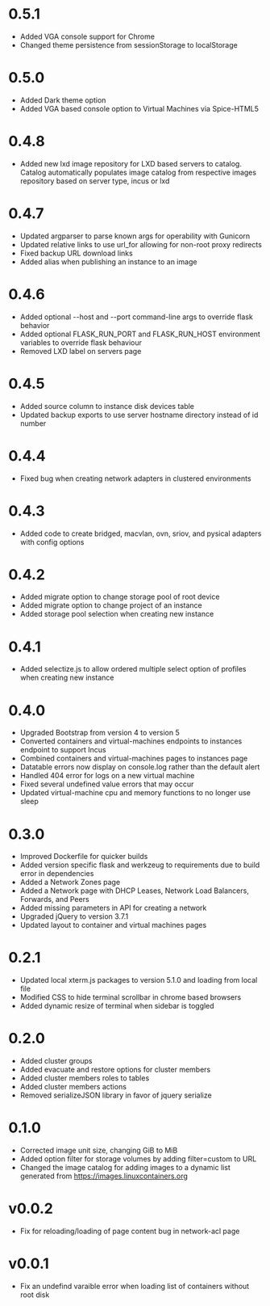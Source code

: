 # 0.5.1
 - Added VGA console support for Chrome
 - Changed theme persistence from sessionStorage to localStorage

# 0.5.0
 - Added Dark theme option
 - Added VGA based console option to Virtual Machines via Spice-HTML5

# 0.4.8
 - Added new lxd image repository for LXD based servers to catalog. Catalog automatically populates image catalog from respective images repository based on server type, incus or lxd
 
 # 0.4.7
 - Updated argparser to parse known args for operability with Gunicorn
 - Updated relative links to use url_for allowing for non-root proxy redirects
 - Fixed backup URL download links
 - Added alias when publishing an instance to an image

# 0.4.6
 - Added optional --host and --port command-line args to override flask behavior
 - Added optional FLASK_RUN_PORT and FLASK_RUN_HOST environment variables to override flask behaviour
 - Removed LXD label on servers page
 
# 0.4.5
 - Added source column to instance disk devices table
 - Updated backup exports to use server hostname directory instead of id number
 
# 0.4.4
 - Fixed bug when creating network adapters in clustered environments

# 0.4.3
 - Added code to create bridged, macvlan, ovn, sriov, and pysical adapters with config options 

# 0.4.2
 - Added migrate option to change storage pool of root device
 - Added migrate option to change project of an instance
 - Added storage pool selection when creating new instance
 
# 0.4.1
 - Added selectize.js to allow ordered multiple select option of profiles when creating new instance

# 0.4.0
 - Upgraded Bootstrap from version 4 to version 5
 - Converted containers and virtual-machines endpoints to instances endpoint to support Incus
 - Combined containers and virtual-machines pages to instances page
 - Datatable errors now display on console.log rather than the default alert
 - Handled 404 error for logs on a new virtual machine
 - Fixed several undefined value errors that may occur
 - Updated virtual-machine cpu and memory functions to no longer use sleep

# 0.3.0
 - Improved Dockerfile for quicker builds
 - Added version specific flask and werkzeug to requirements due to build error in dependencies
 - Added a Network Zones page
 - Added a Network page with DHCP Leases, Network Load Balancers, Forwards, and Peers
 - Added missing parameters in API for creating a network
 - Upgraded jQuery to version 3.7.1
 - Updated layout to container and virtual machines pages
 
# 0.2.1
- Updated local xterm.js packages to version 5.1.0 and loading from local file
- Modified CSS to hide terminal scrollbar in chrome based browsers
- Added dynamic resize of terminal when sidebar is toggled

# 0.2.0
- Added cluster groups
- Added evacuate and restore options for cluster members
- Added cluster members roles to tables
- Added cluster members actions
- Removed serializeJSON library in favor of jquery serialize

# 0.1.0
- Corrected image unit size, changing GiB to MiB
- Added option filter for storage volumes by adding filter=custom to URL
- Changed the image catalog for adding images to a dynamic list generated from https://images.linuxcontainers.org

# v0.0.2
- Fix for reloading/loading of page content bug in network-acl page

# v0.0.1
- Fix an undefind varaible error when loading list of containers without root disk
